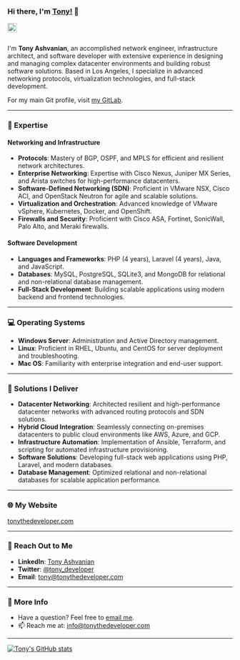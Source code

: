 ### Hi there, I'm [Tony!](https://tonythedeveloper.com) 👋

<a href="https://gitlab.com/Tony-The-Developer">
  <img align="left" alt="Tony | GitLab" width="21px" src="https://about.gitlab.com/images/press/logo/png/gitlab-icon-rgb.png" />
</a>

<br>
<br>

I'm **Tony Ashvanian**, an accomplished network engineer, infrastructure architect, and software developer with extensive experience in designing and managing complex datacenter environments and building robust software solutions. Based in Los Angeles, I specialize in advanced networking protocols, virtualization technologies, and full-stack development.

For my main Git profile, visit [my GitLab](https://gitlab.tonythedeveloper.cloud).

---

### 🌟 Expertise
#### **Networking and Infrastructure**
- **Protocols**: Mastery of BGP, OSPF, and MPLS for efficient and resilient network architectures.  
- **Enterprise Networking**: Expertise with Cisco Nexus, Juniper MX Series, and Arista switches for high-performance datacenters.  
- **Software-Defined Networking (SDN)**: Proficient in VMware NSX, Cisco ACI, and OpenStack Neutron for agile and scalable solutions.  
- **Virtualization and Orchestration**: Advanced knowledge of VMware vSphere, Kubernetes, Docker, and OpenShift.  
- **Firewalls and Security**: Proficient with Cisco ASA, Fortinet, SonicWall, Palo Alto, and Meraki firewalls.  

#### **Software Development**
- **Languages and Frameworks**: PHP (4 years), Laravel (4 years), Java, and JavaScript.  
- **Databases**: MySQL, PostgreSQL, SQLite3, and MongoDB for relational and non-relational database management.  
- **Full-Stack Development**: Building scalable applications using modern backend and frontend technologies.  

---

### 💻 Operating Systems
- **Windows Server**: Administration and Active Directory management.  
- **Linux**: Proficient in RHEL, Ubuntu, and CentOS for server deployment and troubleshooting.  
- **Mac OS**: Familiarity with enterprise integration and end-user support.  

---

### 🚀 Solutions I Deliver
- **Datacenter Networking**: Architected resilient and high-performance datacenter networks with advanced routing protocols and SDN solutions.  
- **Hybrid Cloud Integration**: Seamlessly connecting on-premises datacenters to public cloud environments like AWS, Azure, and GCP.  
- **Infrastructure Automation**: Implementation of Ansible, Terraform, and scripting for automated infrastructure provisioning.  
- **Software Solutions**: Developing full-stack web applications using PHP, Laravel, and modern databases.  
- **Database Management**: Optimized relational and non-relational databases for scalable application performance.  

---

### 🌐 My Website
[tonythedeveloper.com](https://tonythedeveloper.com)

---

### 📨 Reach Out to Me
- **LinkedIn**: [Tony Ashvanian](https://linkedin.com/in/tony-ash-410a00206/)  
- **Twitter**: [@tony_developer](https://www.twitter.com/tony_developer)  
- **Email**: [tony@tonythedeveloper.com](mailto:tony@tonythedeveloper.com)  

---

### 💬 More Info
- Have a question? Feel free to [email me](mailto:info@tonythedeveloper.com).  
- 📫 Reach me at: [info@tonythedeveloper.com](mailto:info@tonythedeveloper.com)  

---

<a href="https://github.com/Tony-The-Developer">
  <img align="center" src="https://github-readme-stats.vercel.app/api?username=Tony-The-Developer&show_icons=true&include_all_commits=true&theme=radical" alt="Tony's GitHub stats" />
</a>
